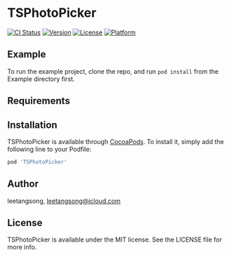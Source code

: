 # TSPhotoPicker

[![CI Status](https://img.shields.io/travis/leetangsong/TSPhotoPicker.svg?style=flat)](https://travis-ci.org/leetangsong/TSPhotoPicker)
[![Version](https://img.shields.io/cocoapods/v/TSPhotoPicker.svg?style=flat)](https://cocoapods.org/pods/TSPhotoPicker)
[![License](https://img.shields.io/cocoapods/l/TSPhotoPicker.svg?style=flat)](https://cocoapods.org/pods/TSPhotoPicker)
[![Platform](https://img.shields.io/cocoapods/p/TSPhotoPicker.svg?style=flat)](https://cocoapods.org/pods/TSPhotoPicker)

## Example

To run the example project, clone the repo, and run `pod install` from the Example directory first.

## Requirements

## Installation

TSPhotoPicker is available through [CocoaPods](https://cocoapods.org). To install
it, simply add the following line to your Podfile:

```ruby
pod 'TSPhotoPicker'
```

## Author

leetangsong, leetangsong@icloud.com

## License

TSPhotoPicker is available under the MIT license. See the LICENSE file for more info.
